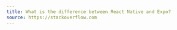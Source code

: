 ```yaml
---
title: What is the difference between React Native and Expo?
source: https://stackoverflow.com
---
```

